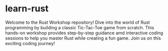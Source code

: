 # learn-rust
Welcome to the Rust Workshop repository! Dive into the world of Rust programming by building a classic Tic-Tac-Toe game from scratch. This hands-on workshop provides step-by-step guidance amd interactive coding sessions to help you master Rust while creating a fun game. Join us on this exciting coding journey!
